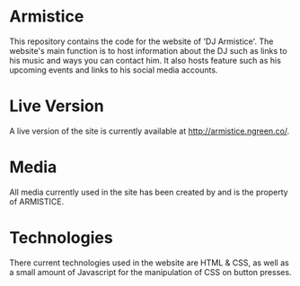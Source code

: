 # Armistice

This repository contains the code for the website of 'DJ Armistice'. The
website's main function is to host information about the DJ such as links to his
music and ways you can contact him. It also hosts feature such as his upcoming
events and links to his social media accounts.

# Live Version

A live version of the site is currently available at
http://armistice.ngreen.co/.

# Media

All media currently used in the site has been created by and is the property of
ARMISTICE.

# Technologies

There current technologies used in the website are HTML & CSS, as well as a
small amount of Javascript for the manipulation of CSS on button presses.
